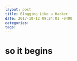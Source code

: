 ```yaml
---
layout: post
title: Blogging Like a Hacker
date: 2017-10-12 09:24:01 -0400
categories:
tags:
---
```


# so it begins
```so i've decided to take my work back underground - to stop it from falling into the wrong hands.
